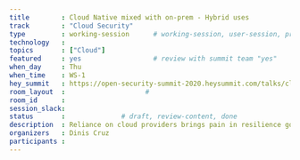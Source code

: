 ```yaml
---
title        : Cloud Native mixed with on-prem - Hybrid uses
track        : "Cloud Security"
type         : working-session      # working-session, user-session, product-session
technology   :
topics       : ["Cloud"]
featured     : yes                  # review with summit team "yes"
when_day     : Thu
when_time    : WS-1
hey_summit   : https://open-security-summit-2020.heysummit.com/talks/cloud-native-mixed-with-on-prem-hybrid-uses-11pm-bst/
room_layout  :                    #
room_id      :
session_slack: 
status       :              # draft, review-content, done
description  : Reliance on cloud providers brings pain in resilience goals
organizers   : Dinis Cruz
participants :
---
```



<!--(add intro)

## WHY

(...)

## What

(...)

## Outcomes

(...)

## References

(...)


## Previous-->
